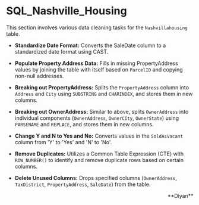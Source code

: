 # SQL_Nashville_Housing

This section involves various data cleaning tasks for the  `Nashvillahousing` table.

- **Standardize Date Format:** Converts the SaleDate column to a standardized date format using CAST.

- **Populate Property Address Data:** Fills in missing PropertyAddress values by joining the table with itself based on `ParcelID` and copying non-null addresses.

- **Breaking out PropertyAddress:** Splits the `PropertyAddress` column into `Address` and `City` using `SUBSTRING` and `CHARINDEX`, and stores them in new columns.

- **Breaking out OwnerAddress:**  Similar to above, splits `OwnerAddress` into individual components (`OwnerAddress`, `OwnerCity`, `OwnerState`) using `PARSENAME` and `REPLACE`, and stores them in new columns.
  
- **Change Y and N to Yes and No:** Converts values in the `SoldAsVacant` column from 'Y' to 'Yes' and 'N' to 'No'.

- **Remove Duplicates:** Utilizes a Common Table Expression (CTE) with `ROW_NUMBER()` to identify and remove duplicate rows based on certain columns.

- **Delete Unused Columns:** Drops specified columns (`OwnerAddress`, `TaxDistrict`, `PropertyAddress`, `SaleDate`) from the table.


<div style="text-align: right;">**Diyan**</div>

